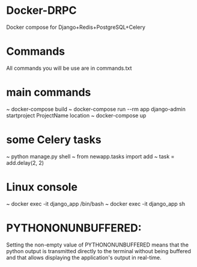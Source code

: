 # Docker-DRPC
Docker compose for Django+Redis+PostgreSQL+Celery

# Commands
All commands you will be use are in commands.txt
  
  # main commands
  ~ docker-compose build
  ~ docker-compose run --rm app django-admin startproject ProjectName location
  ~ docker-compose up
  
  # some Celery tasks
  ~ python manage.py shell
  ~ from newapp.tasks import add
  ~ task = add.delay(2, 2)
  
  # Linux console
  ~ docker exec -it django_app /bin/bash
  ~ docker exec -it django_app sh
  
# PYTHONONUNBUFFERED:
Setting the non-empty value of PYTHONONUNBUFFERED means
that the python output is transmitted directly to the
terminal without being buffered and that allows displaying
the application's output in real-time.

